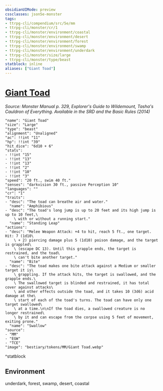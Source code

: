 ```yaml
---
obsidianUIMode: preview
cssclasses: json5e-monster
tags:
- ttrpg-cli/compendium/src/5e/mm
- ttrpg-cli/monster/cr/1
- ttrpg-cli/monster/environment/coastal
- ttrpg-cli/monster/environment/desert
- ttrpg-cli/monster/environment/forest
- ttrpg-cli/monster/environment/swamp
- ttrpg-cli/monster/environment/underdark
- ttrpg-cli/monster/size/large
- ttrpg-cli/monster/type/beast
statblock: inline
aliases: ["Giant Toad"]
---
```

# [Giant Toad](3-Compendium\CLI\bestiary\beast/giant-toad.md)
*Source: Monster Manual p. 329, Explorer's Guide to Wildemount, Tasha's Cauldron of Everything. Available in the <span title='Systems Reference Document (5.1)'>SRD</span> and the Basic Rules (2014)*  

```statblock
"name": "Giant Toad"
"size": "Large"
"type": "beast"
"alignment": "Unaligned"
"ac": !!int "11"
"hp": !!int "39"
"hit_dice": "6d10 + 6"
"stats":
- !!int "15"
- !!int "13"
- !!int "13"
- !!int "2"
- !!int "10"
- !!int "3"
"speed": "20 ft., swim 40 ft."
"senses": "darkvision 30 ft., passive Perception 10"
"languages": ""
"cr": "1"
"traits":
- "desc": "The toad can breathe air and water."
  "name": "Amphibious"
- "desc": "The toad's long jump is up to 20 feet and its high jump is up to 10 feet,\
    \ with or without a running start."
  "name": "Standing Leap"
"actions":
- "desc": "Melee Weapon Attack: +4 to hit, reach 5 ft., one target. Hit: 7 (1d10\
    \ + 2) piercing damage plus 5 (1d10) poison damage, and the target is grappled\
    \ (escape DC 13). Until this grapple ends, the target is restrained, and the toad\
    \ can't bite another target."
  "name": "Bite"
- "desc": "The toad makes one bite attack against a Medium or smaller target it is\
    \ grappling. If the attack hits, the target is swallowed, and the grapple ends.\
    \ The swallowed target is blinded and restrained, it has total cover against attacks\
    \ and other effects outside the toad, and it takes 10 (3d6) acid damage at the\
    \ start of each of the toad's turns. The toad can have only one target swallowed\
    \ at a time.\n\nIf the toad dies, a swallowed creature is no longer restrained\
    \ by it and can escape from the corpse using 5 feet of movement, exiting prone."
  "name": "Swallow"
"source":
- "MM"
- "EGW"
- "TCE"
"image": "bestiary/tokens/MM/Giant Toad.webp"
```
^statblock

## Environment

underdark, forest, swamp, desert, coastal